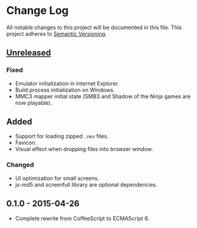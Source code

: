 # Change Log
All notable changes to this project will be documented in this file.
This project adheres to [Semantic Versioning](http://semver.org/).

## [Unreleased][unreleased]
### Fixed
- Emulator initialization in Internet Explorer.
- Build process initialization on Windows.
- MMC3 mapper initial state (SMB3 and Shadow of the Ninja games are now playable).

## Added
- Support for loading zipped `.nes` files.
- Favicon.
- Visual effect when dropping files into browser window.

### Changed
- UI optimization for small screens.
- js-md5 and screenfull library are optional dependencies.

## 0.1.0 - 2015-04-26
- Complete rewrite from CoffeeScript to ECMAScript 6.

[unreleased]: https://github.com/jpikl/cfxnes/compare/v0.1.0...HEAD
